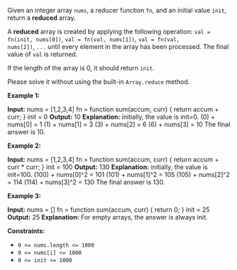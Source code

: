 Given an integer array `nums`, a reducer function `fn`, and an initial value `init`, return a **reduced** array.

A **reduced** array is created by applying the following operation: `val = fn(init, nums[0])`, `val = fn(val, nums[1])`, `val = fn(val, nums[2])`, `...` until every element in the array has been processed. The final value of `val` is returned.

If the length of the array is 0, it should return `init`.

Please solve it without using the built-in `Array.reduce` method.

**Example 1:**

**Input:**
nums = \[1,2,3,4\]
fn = function sum(accum, curr) { return accum + curr; }
init = 0
**Output:** 10
**Explanation:**
initially, the value is init=0.
(0) + nums\[0\] = 1
(1) + nums\[1\] = 3
(3) + nums\[2\] = 6
(6) + nums\[3\] = 10
The final answer is 10.

**Example 2:**

**Input:**
nums = \[1,2,3,4\]
fn = function sum(accum, curr) { return accum + curr \* curr; }
init = 100
**Output:** 130
**Explanation:**
initially, the value is init=100.
(100) + nums\[0\]^2 = 101
(101) + nums\[1\]^2 = 105
(105) + nums\[2\]^2 = 114
(114) + nums\[3\]^2 = 130
The final answer is 130.

**Example 3:**

**Input:**
nums = \[\]
fn = function sum(accum, curr) { return 0; }
init = 25
**Output:** 25
**Explanation:** For empty arrays, the answer is always init.

**Constraints:**

- `0 <= nums.length <= 1000`
- `0 <= nums[i] <= 1000`
- `0 <= init <= 1000`
